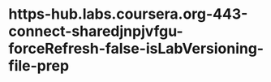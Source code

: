 # https-hub.labs.coursera.org-443-connect-sharedjnpjvfgu-forceRefresh-false-isLabVersioning-file-prep